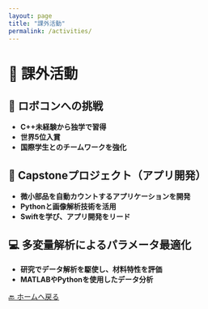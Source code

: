 ```yaml
---
layout: page
title: "課外活動"
permalink: /activities/
---
```


# 🚀 課外活動
## 🎯 **ロボコンへの挑戦**
- **C++未経験から独学で習得**
- **世界5位入賞**
- **国際学生とのチームワークを強化**

## 📱 **Capstoneプロジェクト（アプリ開発）**
- **微小部品を自動カウントするアプリケーションを開発**
- **Pythonと画像解析技術を活用**
- **Swiftを学び、アプリ開発をリード**

## 💻 **多変量解析によるパラメータ最適化**
- **研究でデータ解析を駆使し、材料特性を評価**
- **MATLABやPythonを使用したデータ分析**

[🔙 ホームへ戻る](/)
